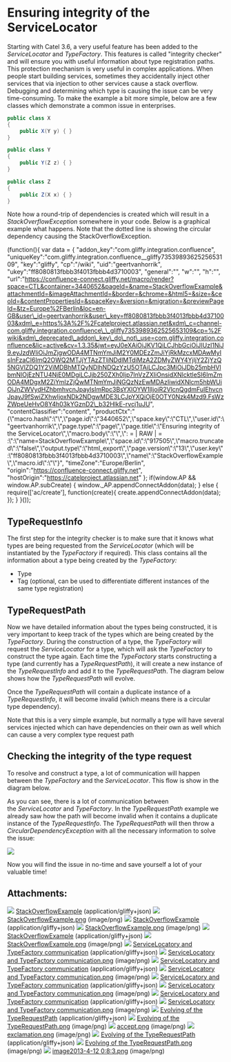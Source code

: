 # Ensuring integrity of the ServiceLocator

Starting with Catel 3.6, a very useful feature has been added to the *ServiceLocator* and *TypeFactory*. This features is called "integrity checker" and will ensure you with useful information about type registration paths. This protection mechanism is very useful in complex applications. When people start building services, sometimes they accidentally inject other services that via injection to other services cause a stack overflow. Debugging and determining which type is causing the issue can be very time-consuming. To make the example a bit more simple, below are a few classes which demonstrate a common issue in enterprises.

``` {.java data-syntaxhighlighter-params="brush: java; gutter: false; theme: Confluence" data-theme="Confluence" style="brush: java; gutter: false; theme: Confluence"}
public class X
{
    public X(Y y) { }
}

public class Y
{
    public Y(Z z) { }
}

public class Z
{
    public Z(X x) { }
}
```

Note how a round-trip of dependencies is created which will result in a *StackOverflowException* somewhere in your code. Below is a graphical example what happens. Note that the dotted line is showing the circular dependency causing the StackOverflowException.

(function(){ var data = { "addon\_key":"com.gliffy.integration.confluence", "uniqueKey":"com.gliffy.integration.confluence\_\_gliffy7353989362525653109", "key":"gliffy", "cp":"/wiki", "uid":"geertvanhorrik", "ukey":"ff8080813fbbb3f4013fbbb4d3710003", "general":"", "w":"", "h":"", "url":"https://confluence-connect.gliffy.net/macro/render?space=CTL&container=3440652&pageId=&name=StackOverflowExample&attachmentId=&imageAttachmentId=&border=&chrome=&html5=&size=&ceoId=&contentPropertiesId=&spaceKey=&version=&migration=&previewPageId=&tz=Europe%2FBerlin&loc=en-GB&user\_id=geertvanhorrik&user\_key=ff8080813fbbb3f4013fbbb4d3710003&xdm\_e=https%3A%2F%2Fcatelproject.atlassian.net&xdm\_c=channel-com.gliffy.integration.confluence\_\_gliffy7353989362525653109&cp=%2Fwiki&xdm\_deprecated\_addon\_key\_do\_not\_use=com.gliffy.integration.confluence&lic=active&cv=1.3.35&jwt=eyJ0eXAiOiJKV1QiLCJhbGciOiJIUzI1NiJ9.eyJzdWIiOiJmZjgwODA4MTNmYmJiM2Y0MDEzZmJiYjRkMzcxMDAwMyIsInFzaCI6ImQ2OWQ2MTJjYTAzZTljNDdlMTdiMzA2ZDMyZWY4YjljY2ZjYzQ5NGVlZDQ1Y2ViMDBhMTQyNDlhNDQzYzU5OTAiLCJpc3MiOiJDb25mbHVlbmNlOjEzNTU4NjE0MDgiLCJjb250ZXh0Ijp7InVzZXIiOnsidXNlcktleSI6ImZmODA4MDgxM2ZiYmIzZjQwMTNmYmJiNGQzNzEwMDAzIiwidXNlcm5hbWUiOiJnZWVydHZhbmhvcnJpayIsImRpc3BsYXlOYW1lIjoiR2VlcnQgdmFuIEhvcnJpayJ9fSwiZXhwIjoxNDk2NDgwMDE3LCJpYXQiOjE0OTY0Nzk4Mzd9.FsWzZWpeUeHvO8Y4h03kYGznD2\_b32HlkE-rvcj1uJU", "contentClassifier":"content", "productCtx":"{\\"macro.hash\\":\\"\\",\\"page.id\\":\\"3440652\\",\\"space.key\\":\\"CTL\\",\\"user.id\\":\\"geertvanhorrik\\",\\"page.type\\":\\"page\\",\\"page.title\\":\\"Ensuring integrity of the ServiceLocator\\",\\"macro.body\\":\\"\\",\\": = | RAW | = :\\":\\"name=StackOverflowExample\\",\\"space.id\\":\\"917505\\",\\"macro.truncated\\":\\"false\\",\\"output.type\\":\\"html\_export\\",\\"page.version\\":\\"13\\",\\"user.key\\":\\"ff8080813fbbb3f4013fbbb4d3710003\\",\\"name\\":\\"StackOverflowExample\\",\\"macro.id\\":\\"\\"}", "timeZone":"Europe/Berlin", "origin":"https://confluence-connect.gliffy.net", "hostOrigin":"https://catelproject.atlassian.net" }; if(window.AP && window.AP.subCreate) { window.\_AP.appendConnectAddon(data); } else { require(['ac/create'], function(create){ create.appendConnectAddon(data); }); } }());

## TypeRequestInfo

The first step for the integrity checker is to make sure that it knows what types are being requested from the *ServiceLocator* (which will be instantiated by the *TypeFactory* if required). This class contains all the information about a type being created by the *TypeFactory:*

-   Type
-   Tag (optional, can be used to differentiate different instances of the same type registration)

## TypeRequestPath

Now we have detailed information about the types being constructed, it is very important to keep track of the types which are being created by the *TypeFactory*. During the construction of a type, the *TypeFactory* will request the *ServiceLocator* for a type, which will ask the *TypeFactory* to construct the type again. Each time the *TypeFactory* starts constructing a type (and currently has a *TypeRequestPath*), it will create a new instance of the *TypeRequestInfo* and add it to the *TypeRequestPath*. The diagram below shows how the *TypeRequestPath* will evolve.

Once the *TypeRequestPath* will contain a duplicate instance of a *TypeRequestInfo*, it will become invalid (which means there is a circular type dependency).

Note that this is a very simple example, but normally a type will have several services injected which can have dependencies on their own as well which can cause a very complex type request path

## Checking the integrity of the type request

To resolve and construct a type, a lot of communication will happen between the *TypeFactory* and the *ServiceLocator*. This flow is show in the diagram below.

As you can see, there is a lot of communication between the *ServiceLocator* and *TypeFactory*. In the *TypeRequestPath* example we already saw how the path will become invalid when it contains a duplicate instance of the *TypeRequestInfo*. The *TypeRequestPath* will then throw a *CircularDependencyException* with all the necessary information to solve the issue:

![](attachments/3440652/3702808.png)

Now you will find the issue in no-time and save yourself a lot of your valuable time!

## Attachments:

![](images/icons/bullet_blue.gif) [StackOverflowExample](attachments/3440652/3702787) (application/gliffy+json)
 ![](images/icons/bullet_blue.gif) [StackOverflowExample.png](attachments/3440652/3702788.png) (image/png)
 ![](images/icons/bullet_blue.gif) [StackOverflowExample](attachments/3440652/3702789) (application/gliffy+json)
 ![](images/icons/bullet_blue.gif) [StackOverflowExample.png](attachments/3440652/3702790.png) (image/png)
 ![](images/icons/bullet_blue.gif) [StackOverflowExample](attachments/3440652/3702785) (application/gliffy+json)
 ![](images/icons/bullet_blue.gif) [StackOverflowExample.png](attachments/3440652/3702786.png) (image/png)
 ![](images/icons/bullet_blue.gif) [ServiceLocatory and TypeFactory communication](attachments/3440652/3702793) (application/gliffy+json)
 ![](images/icons/bullet_blue.gif) [ServiceLocatory and TypeFactory communication.png](attachments/3440652/3702794.png) (image/png)
 ![](images/icons/bullet_blue.gif) [ServiceLocatory and TypeFactory communication](attachments/3440652/3702795) (application/gliffy+json)
 ![](images/icons/bullet_blue.gif) [ServiceLocatory and TypeFactory communication.png](attachments/3440652/3702796.png) (image/png)
 ![](images/icons/bullet_blue.gif) [ServiceLocatory and TypeFactory communication](attachments/3440652/3702797) (application/gliffy+json)
 ![](images/icons/bullet_blue.gif) [ServiceLocatory and TypeFactory communication.png](attachments/3440652/3702798.png) (image/png)
 ![](images/icons/bullet_blue.gif) [ServiceLocatory and TypeFactory communication](attachments/3440652/3702791) (application/gliffy+json)
 ![](images/icons/bullet_blue.gif) [ServiceLocatory and TypeFactory communication.png](attachments/3440652/3702792.png) (image/png)
 ![](images/icons/bullet_blue.gif) [Evolving of the TypeRequestPath](attachments/3440652/3702805) (application/gliffy+json)
 ![](images/icons/bullet_blue.gif) [Evolving of the TypeRequestPath.png](attachments/3440652/3702806.png) (image/png)
 ![](images/icons/bullet_blue.gif) [accept.png](attachments/3440652/3702803.png) (image/png)
 ![](images/icons/bullet_blue.gif) [exclamation.png](attachments/3440652/3702804.png) (image/png)
 ![](images/icons/bullet_blue.gif) [Evolving of the TypeRequestPath](attachments/3440652/3702799) (application/gliffy+json)
 ![](images/icons/bullet_blue.gif) [Evolving of the TypeRequestPath.png](attachments/3440652/3702800.png) (image/png)
 ![](images/icons/bullet_blue.gif) [image2013-4-12 0:8:3.png](attachments/3440652/3702808.png) (image/png)

